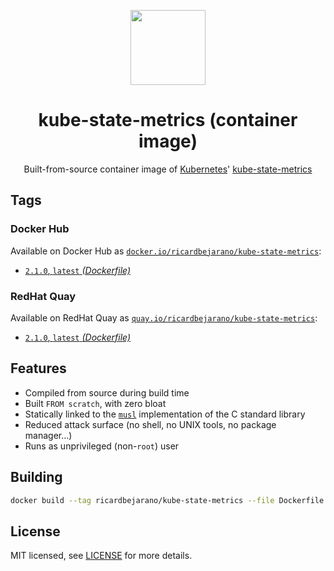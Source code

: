 <p align="center"><img src="https://emojipedia-us.s3.dualstack.us-west-1.amazonaws.com/thumbs/160/apple/198/chart-with-downwards-trend_1f4c9.png" width="120px"></p>
<h1 align="center">kube-state-metrics (container image)</h1>
<p align="center">Built-from-source container image of <a href="https://kubernetes.io/">Kubernetes</a>' <a href="https://github.com/kubernetes/kube-state-metrics">kube-state-metrics</a></p>


## Tags

### Docker Hub

Available on Docker Hub as [`docker.io/ricardbejarano/kube-state-metrics`](https://hub.docker.com/r/ricardbejarano/kube-state-metrics):

- [`2.1.0`, `latest` *(Dockerfile)*](Dockerfile)

### RedHat Quay

Available on RedHat Quay as [`quay.io/ricardbejarano/kube-state-metrics`](https://quay.io/repository/ricardbejarano/kube-state-metrics):

- [`2.1.0`, `latest` *(Dockerfile)*](Dockerfile)


## Features

* Compiled from source during build time
* Built `FROM scratch`, with zero bloat
* Statically linked to the [`musl`](https://musl.libc.org/) implementation of the C standard library
* Reduced attack surface (no shell, no UNIX tools, no package manager...)
* Runs as unprivileged (non-`root`) user


## Building

```bash
docker build --tag ricardbejarano/kube-state-metrics --file Dockerfile .
```


## License

MIT licensed, see [LICENSE](LICENSE) for more details.
